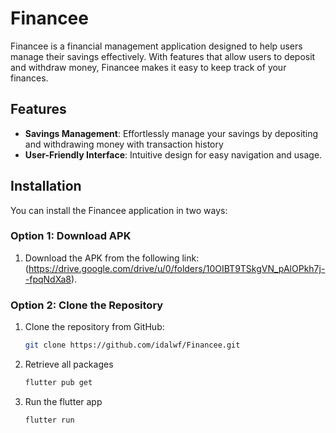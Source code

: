 # Financee

Financee is a financial management application designed to help users manage their savings effectively. With features that allow users to deposit and withdraw money, Financee makes it easy to keep track of your finances.

## Features

- **Savings Management**: Effortlessly manage your savings by depositing and withdrawing money with transaction history
- **User-Friendly Interface**: Intuitive design for easy navigation and usage.

## Installation

You can install the Financee application in two ways:

### Option 1: Download APK

1. Download the APK from the following link: (https://drive.google.com/drive/u/0/folders/10OIBT9TSkgVN_pAlOPkh7j--fpqNdXa8).

### Option 2: Clone the Repository

1. Clone the repository from GitHub:
   ```bash
   git clone https://github.com/idalwf/Financee.git
2. Retrieve all packages
   ```bash
   flutter pub get
3. Run the flutter app
   ```bash
   flutter run

